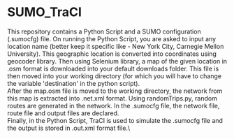 # SUMO_TraCI
This repository contains a Python Script and a SUMO configuration (.sumocfg) file. On running the Python Script, you are asked to input any location name (better keep it specific like - New York City, Carnegie Mellon University). This geographic location is converted into coordinates using geocoder library. Then using Selenium library, a map of the given location in .osm format is downloaded into your default downloads folder. This file is then moved into your working directory (for which you will have to change the variable 'destination' in the python script).\
After the map.osm file is moved to the working directory, the network from this map is extracted into .net.xml format. Using randomTrips.py, random routes are generated in the network. In the .sumocfg file, the network file, route file and output files are declared.\
Finally, in the Python Script, TraCI is used to simulate the .sumocfg file and the output is stored in .out.xml format file.\

